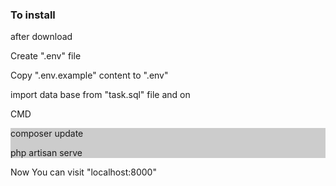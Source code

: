 <h3>To install</h3>
<p>after download <p>
  <p>  Create ".env" file</p>
   <p> Copy ".env.example" content to ".env"</p>
  <p> import data base from "task.sql" file and on </p>
  <p color="green"> CMD </p> 
  <div style="background:#ccc"> 
    <p>composer update</p> 
    <p>php artisan serve</p>
    </div>
    Now You can visit "localhost:8000"


